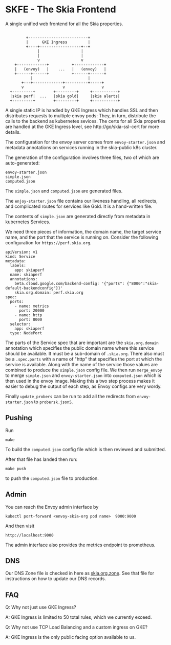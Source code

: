 # SKFE - The Skia Frontend

A single unified web frontend for all the Skia properties.

```

         +--------------------------+
         |      GKE Ingress         |
         +----+------------------+--+
              |                  |
              |                  |
              v                  v
    +-------------+          +-------------+
    |   (envoy)   |    ...   |   (envoy)   |
    +------+------+          +------+------+
           |                        |
       +---+-------------+----------+-----+
       v                 v                v
  +---------+        +---------+     +-----------+
  |skia perf|  ...   |skia gold|     |skia alerts|
  +---------+        +---------+     +-----------+

```

A single static IP is handled by GKE Ingress which handles SSL and then
distributes requests to multiple envoy pods: They, in turn, distribute the calls
to the backend as kubernetes sevices. The certs for all Skia properties are
handled at the GKE Ingress level, see http://go/skia-ssl-cert for more details.

The configuration for the envoy server comes from `envoy-starter.json` and
metadata annotations on services running in the skia-public k8s cluster.

The generation of the configuration involves three files, two of which are
auto-generated:

    envoy-starter.json
    simple.json
    computed.json

The `simple.json` and `computed.json` are generated files.

The `enjoy-starter.json` file contains our liveness handling, all redirects, and
complicated routes for services like Gold. It is a hand-written file.

The contents of `simple.json` are generated directly from metadata in
kubernetes Services.

We need three pieces of information, the domain name, the target service name,
and the port that the service is running on. Consider the following
configuration for `https://perf.skia.org`.

```
apiVersion: v1
kind: Service
metadata:
  labels:
    app: skiaperf
  name: skiaperf
  annotations:
    beta.cloud.google.com/backend-config: '{"ports": {"8000":"skia-default-backendconfig"}}'
    skia.org.domain: perf.skia.org
spec:
  ports:
    - name: metrics
      port: 20000
    - name: http
      port: 8000
  selector:
    app: skiaperf
  type: NodePort
```

The parts of the Service spec that are important are the `skia.org.domain`
annotation which specifies the public domain name where this service should be
available. It must be a sub-domain of `.skia.org`. There also must be a
`.spec.ports` with a name of "http" that specifies the port at which the service
is available. Along with the name of the service those values are combined to
produce the `simple.json` config file. We then run `merge_envoy` to merge
`simple.json` and `envoy-starter.json` into `computed.json` which is then used
in the envoy image. Making this a two step process makes it easier to debug the
output of each step, as Envoy configs are very wordy.

Finally `update_probers` can be run to add all the redirects from
`envoy-starter.json` to `probersk.json5`.

## Pushing

Run

    make

To build the `computed.json` config file which is then reviewed and submitted.

After that file has landed then run:

    make push

to push the `computed.json` file to production.

## Admin

You can reach the Envoy admin interface by

    kubectl port-forward <envoy-skia-org pod name>  9000:9000

And then visit

    http://localhost:9000

The admin interface also provides the metrics endpoint to prometheus.

## DNS

Our DNS Zone file is checked in here as [skia.org.zone](./skia.org.zone). See
that file for instructions on how to update our DNS records.

## FAQ

Q: Why not just use GKE Ingress?

A: GKE Ingress is limited to 50 total rules, which we currently exceed.

Q: Why not use TCP Load Balancing and a custom ingress on GKE?

A: GKE Ingress is the only public facing option available to us.

